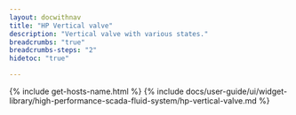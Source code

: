 ```yaml
---
layout: docwithnav
title: "HP Vertical valve"
description: "Vertical valve with various states."
breadcrumbs: "true"
breadcrumbs-steps: "2"
hidetoc: "true"

---
```

{% include get-hosts-name.html %}
{% include docs/user-guide/ui/widget-library/high-performance-scada-fluid-system/hp-vertical-valve.md %}
